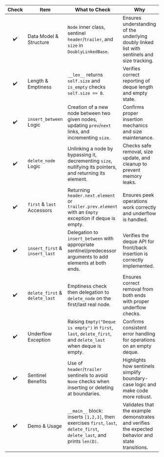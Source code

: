| Check | Item                           | What to Check                                                                                                            | Why                                                                                               |
| :---: | ------------------------------ | ------------------------------------------------------------------------------------------------------------------------ | ------------------------------------------------------------------------------------------------- |
|   ✔️  | Data Model & Structure         | `Node` inner class, sentinel `header`/`trailer`, and `size` in `DoublyLinkedBase`.                                       | Ensures understanding of the underlying doubly linked list with sentinels and size tracking.      |
|   ✔️  | Length & Emptiness             | `__len__` returns `self.size` and `is_empty` checks `self.size == 0`.                                                    | Verifies correct reporting of deque length and empty state.                                       |
|   ✔️  | `insert_between` Logic         | Creation of a new node between two given nodes, updating `prev`/`next` links, and incrementing `size`.                   | Confirms proper insertion mechanics and size maintenance.                                         |
|   ✔️  | `delete_node` Logic            | Unlinking a node by bypassing it, decrementing `size`, nullifying its pointers, and returning its element.               | Checks safe removal, size update, and cleanup to prevent memory leaks.                            |
|   ✔️  | `first` & `last` Accessors     | Returning `header.next.element` or `trailer.prev.element` with an `Empty` exception if deque is empty.                   | Ensures peek operations work correctly and underflow is handled.                                  |
|   ✔️  | `insert_first` & `insert_last` | Delegation to `insert_between` with appropriate sentinel/predecessor arguments to add elements at both ends.             | Verifies the deque API for front/back insertion is correctly implemented.                         |
|   ✔️  | `delete_first` & `delete_last` | Emptiness check then delegation to `delete_node` on the first/last real node.                                            | Ensures correct removal from both ends with proper underflow checks.                              |
|   ✔️  | Underflow Exception            | Raising `Empty("Deque is empty")` in `first`, `last`, `delete_first`, and `delete_last` when deque is empty.             | Confirms consistent error handling for operations on an empty deque.                              |
|   ✔️  | Sentinel Benefits              | Use of `header`/`trailer` sentinels to avoid `None` checks when inserting or deleting at boundaries.                     | Highlights how sentinels simplify boundary-case logic and make code more robust.                  |
|   ✔️  | Demo & Usage                   | `__main__` block: inserts `[1,2,3]`, then exercises `first`, `last`, `delete_first`, `delete_last`, and prints `len(D)`. | Validates that the example demonstrates and verifies the expected behavior and state transitions. |
